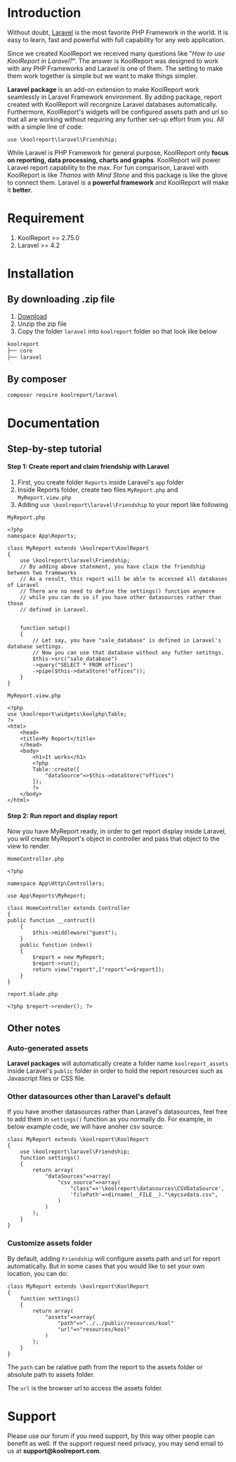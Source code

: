 # Introduction

Without doubt, [Laravel](https://laravel.com) is the most favorite PHP Framework in the world. It is easy to learn, fast and powerful with full capability for any web application.

Since we created KoolReport we received many questions like "_How to use KoolReport in Laravel?_". The answer is KoolReport was designed to work with any PHP Frameworks and Laravel is one of them. The setting to make them work together is simple but we want to make things simpler.

__Laravel package__ is an add-on extension to make KoolReport work seamlessly in Laravel Framework environment. By adding package, report created with KoolReport will recorgnize Laravel databases automatically. Furthermore, KoolReport's widgets will be configured assets path and url so that all are working without requiring any further set-up effort from you. All with a simple line of code:

```
use \koolreport\laravel\Friendship;
```

While Laravel is PHP Framework for general purpose, KoolReport only __focus on reporting, data processing, charts and graphs__. KoolReport will power Laravel report capability to the max. For fun comparison, Laravel with KoolReport is like _Thanos with Mind Stone_ and this package is like the glove to connect them. Laravel is a __powerful framework__ and KoolReport will make it __better__.

# Requirement

1. KoolReport >= 2.75.0
2. Laravel >= 4.2

# Installation

## By downloading .zip file

1. [Download](https://www.koolreport.com/packages/laravel)
2. Unzip the zip file
3. Copy the folder `laravel` into `koolreport` folder so that look like below

```bash
koolreport
├── core
├── laravel
```

## By composer

```
composer require koolreport/laravel
```

# Documentation

## Step-by-step tutorial

#### Step 1: Create report and claim friendship with Laravel

1. First, you create folder `Reports` inside Laravel's `app` folder
2. Inside Reports folder, create two files `MyReport.php` and `MyReport.view.php`
3. Adding `use \koolreport\laravel\Friendship` to your report like following

`MyReport.php`

```
<?php
namespace App\Reports;

class MyReport extends \koolreport\KoolReport
{
    use \koolreport\laravel\Friendship;
    // By adding above statement, you have claim the friendship between two frameworks
    // As a result, this report will be able to accessed all databases of Laravel
    // There are no need to define the settings() function anymore
    // while you can do so if you have other datasources rather than those
    // defined in Laravel.
    

    function setup()
    {
        // Let say, you have "sale_database" is defined in Laravel's database settings.
        // Now you can use that database without any futher setitngs.
        $this->src("sale_database")
        ->query("SELECT * FROM offices")
        ->pipe($this->dataStore("offices"));        
    }
}
```

`MyReport.view.php`

```
<?php
use \koolreport\widgets\koolphp\Table;
?>
<html>
    <head>
    <title>My Report</title>
    </head>
    <body>
        <h1>It works</h1>
        <?php
        Table::create([
            "dataSource"=>$this->dataStore("offices")
        ]);
        ?>
    </body>
</html>
```

#### Step 2: Run report and display report

Now you have MyReport ready, in order to get report display inside Laravel, you will create MyReport's object in controller and pass that object to the view to render.


`HomeController.php`

```
<?php

namespace App\Http\Controllers;

use App\Reports\MyReport;

class HomeController extends Controller
{
public function __contruct()
    {
        $this->middleware("guest");
    }
    public function index()
    {
        $report = new MyReport;
        $report->run();
        return view("report",["report"=>$report]);
    }
}
```

`report.blade.php`

```
<?php $report->render(); ?>
```

## Other notes

### Auto-generated assets

__Laravel packages__ will automatically create a folder name `koolreport_assets` inside Laravel's `public` folder in order to hold the report resources such as Javascript files or CSS file.


### Other datasources other than Laravel's default

If you have another datasources rather than Laravel's datasources, feel free to add them in `settings()` function as you normally do. For example, in below example code, we will have anoher csv source:

```
class MyReport extends \koolreport\KoolReport
{
    use \koolreport\laravel\Friendship;
    function settings()
    {
        return array(
            "dataSources"=>array(
                "csv_source"=>array(
                    "class"=>'\koolreport\datasources\CSVDataSource',
                    'filePath'=>dirname(__FILE__)."\mycsvdata.csv",
                )
            )
        );
    }
}
```

### Customize assets folder

By default, adding `Friendship` will configure assets path and url for report automatically. But in some cases that you would like to set your own location, you can do:

```
class MyReport extends \koolreport\KoolReport
{
    function settings()
    {
        return array(
            "assets"=>array(
                "path"=>"../../public/resources/kool"
                "url"=>"resources/kool"
            )
        );
    }
}
```

The `path` can be ralative path from the report to the assets folder or absolute path to assets folder.

The `url` is the browser url to access the assets folder.


# Support

Please use our forum if you need support, by this way other people can benefit as well. If the support request need privacy, you may send email to us at __support@koolreport.com__.
